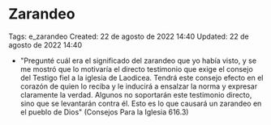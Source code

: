 # Zarandeo

Tags: e_zarandeo
Created: 22 de agosto de 2022 14:40
Updated: 22 de agosto de 2022 14:40

- "Pregunté cuál era el significado del zarandeo que yo había visto, y se me mostró que lo motivaría el directo testimonio que exige el consejo del Testigo fiel a la iglesia de Laodicea. Tendrá este consejo efecto en el corazón de quien lo reciba y le inducirá a ensalzar la norma y expresar claramente la verdad. Algunos no soportarán este testimonio directo, sino que se levantarán contra él. Esto es lo que causará un zarandeo en el pueblo de Dios" (Consejos Para la Iglesia 616.3)